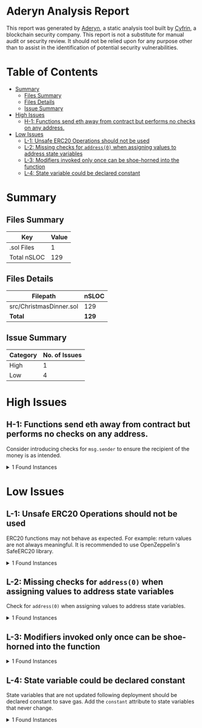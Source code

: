 # Aderyn Analysis Report

This report was generated by [Aderyn](https://github.com/Cyfrin/aderyn), a static analysis tool built by [Cyfrin](https://cyfrin.io), a blockchain security company. This report is not a substitute for manual audit or security review. It should not be relied upon for any purpose other than to assist in the identification of potential security vulnerabilities.
# Table of Contents

- [Summary](#summary)
  - [Files Summary](#files-summary)
  - [Files Details](#files-details)
  - [Issue Summary](#issue-summary)
- [High Issues](#high-issues)
  - [H-1: Functions send eth away from contract but performs no checks on any address.](#h-1-functions-send-eth-away-from-contract-but-performs-no-checks-on-any-address)
- [Low Issues](#low-issues)
  - [L-1: Unsafe ERC20 Operations should not be used](#l-1-unsafe-erc20-operations-should-not-be-used)
  - [L-2: Missing checks for `address(0)` when assigning values to address state variables](#l-2-missing-checks-for-address0-when-assigning-values-to-address-state-variables)
  - [L-3: Modifiers invoked only once can be shoe-horned into the function](#l-3-modifiers-invoked-only-once-can-be-shoe-horned-into-the-function)
  - [L-4: State variable could be declared constant](#l-4-state-variable-could-be-declared-constant)


# Summary

## Files Summary

| Key | Value |
| --- | --- |
| .sol Files | 1 |
| Total nSLOC | 129 |


## Files Details

| Filepath | nSLOC |
| --- | --- |
| src/ChristmasDinner.sol | 129 |
| **Total** | **129** |


## Issue Summary

| Category | No. of Issues |
| --- | --- |
| High | 1 |
| Low | 4 |


# High Issues

## H-1: Functions send eth away from contract but performs no checks on any address.

Consider introducing checks for `msg.sender` to ensure the recipient of the money is as intended.

<details><summary>1 Found Instances</summary>


- Found in src/ChristmasDinner.sol [Line: 137](src/ChristmasDinner.sol#L137)

	```solidity
	    function refund() external nonReentrant beforeDeadline {
	```

</details>



# Low Issues

## L-1: Unsafe ERC20 Operations should not be used

ERC20 functions may not behave as expected. For example: return values are not always meaningful. It is recommended to use OpenZeppelin's SafeERC20 library.

<details><summary>1 Found Instances</summary>


- Found in src/ChristmasDinner.sol [Line: 235](src/ChristmasDinner.sol#L235)

	```solidity
	        _to.transfer(refundValue);
	```

</details>



## L-2: Missing checks for `address(0)` when assigning values to address state variables

Check for `address(0)` when assigning values to address state variables.

<details><summary>1 Found Instances</summary>


- Found in src/ChristmasDinner.sol [Line: 171](src/ChristmasDinner.sol#L171)

	```solidity
	        host = _newHost;
	```

</details>



## L-3: Modifiers invoked only once can be shoe-horned into the function



<details><summary>1 Found Instances</summary>


- Found in src/ChristmasDinner.sol [Line: 77](src/ChristmasDinner.sol#L77)

	```solidity
	    modifier nonReentrant() {
	```

</details>



## L-4: State variable could be declared constant

State variables that are not updated following deployment should be declared constant to save gas. Add the `constant` attribute to state variables that never change.

<details><summary>1 Found Instances</summary>


- Found in src/ChristmasDinner.sol [Line: 42](src/ChristmasDinner.sol#L42)

	```solidity
	    bool public deadlineSet = false;
	```

</details>



